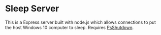 # Sleep Server

This is a Express server built with node.js which allows connections to put the host Windows 10 computer to sleep.
Requires [PsShutdown](https://docs.microsoft.com/en-us/sysinternals/downloads/psshutdown).